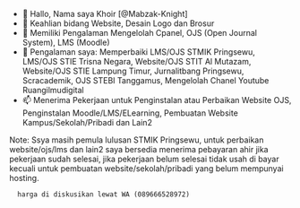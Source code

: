 - 👋 Hallo, Nama saya Khoir [@Mabzak-Knight]
- 👀 Keahlian bidang Website, Desain Logo dan Brosur
- 🌱 Memiliki Pengalaman Mengelolah Cpanel, OJS (Open Journal System), LMS (Moodle)
- 💞️ Pengalaman saya:
     Memperbaiki LMS/OJS STMIK Pringsewu, LMS/OJS STIE Trisna Negara, Website/OJS STIT Al Mutazam,
     Website/OJS STIE Lampung Timur, Jurnalitbang Pringsewu, Scracademik, OJS STEBI Tanggamus, Mengelolah Chanel Youtube Ruangilmudigital
- 📫 Menerima Pekerjaan untuk Penginstalan atau Perbaikan Website OJS, Penginstalan Moodle/LMS/ELearning, Pembuatan Website Kampus/Sekolah/Pribadi dan Lain2

Note: Ssya masih pemula lulusan STMIK Pringsewu, untuk perbaikan website/ojs/lms dan lain2 saya bersedia menerima pebayaran ahir jika pekerjaan sudah selesai,
      jika pekerjaan belum selesai tidak usah di bayar kecuali untuk pembuatan website/sekolah/pribadi yang belum mempunyai hosting.
      
      harga di diskusikan lewat WA (089666528972)
